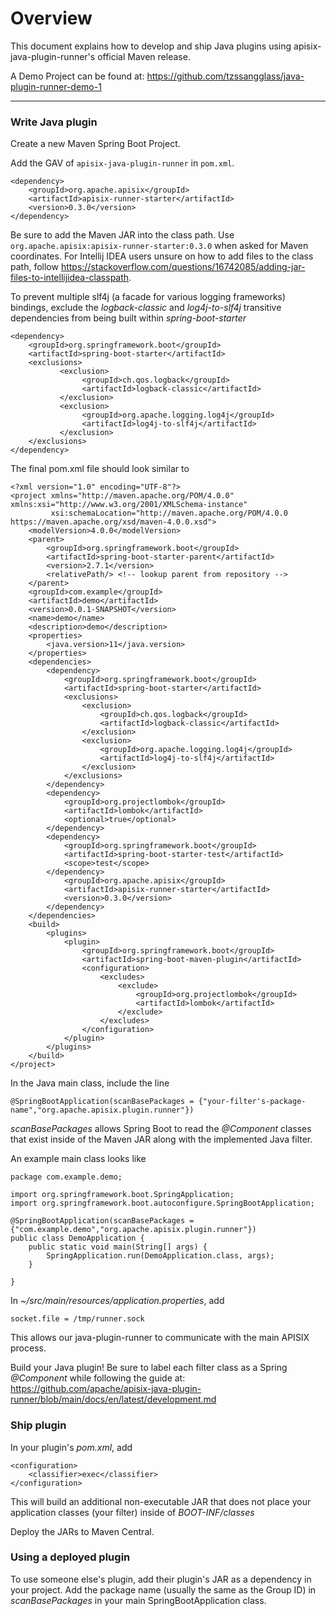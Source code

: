 <!--
#
# Licensed to the Apache Software Foundation (ASF) under one or more
# contributor license agreements.  See the NOTICE file distributed with
# this work for additional information regarding copyright ownership.
# The ASF licenses this file to You under the Apache License, Version 2.0
# (the "License"); you may not use this file except in compliance with
# the License.  You may obtain a copy of the License at
#
#     http://www.apache.org/licenses/LICENSE-2.0
#
# Unless required by applicable law or agreed to in writing, software
# distributed under the License is distributed on an "AS IS" BASIS,
# WITHOUT WARRANTIES OR CONDITIONS OF ANY KIND, either express or implied.
# See the License for the specific language governing permissions and
# limitations under the License.
#
-->

# Overview

This document explains how to develop and ship Java plugins using apisix-java-plugin-runner's official Maven release.

A Demo Project can be found at: https://github.com/tzssangglass/java-plugin-runner-demo-1

___

### Write Java plugin

Create a new Maven Spring Boot Project.

Add the GAV of `apisix-java-plugin-runner` in `pom.xml`.
```
<dependency>
    <groupId>org.apache.apisix</groupId> 
    <artifactId>apisix-runner-starter</artifactId>
    <version>0.3.0</version>
</dependency>
```
Be sure to add the Maven JAR into the class path. Use `org.apache.apisix:apisix-runner-starter:0.3.0` when asked for Maven coordinates. For Intellij IDEA users unsure on how to add files to the class path, follow https://stackoverflow.com/questions/16742085/adding-jar-files-to-intellijidea-classpath.

To prevent multiple slf4j (a facade for various logging frameworks) bindings, exclude the *logback-classic* and *log4j-to-slf4j* transitive dependencies from being built within *spring-boot-starter*

```
<dependency>
    <groupId>org.springframework.boot</groupId>
    <artifactId>spring-boot-starter</artifactId>
    <exclusions>
           <exclusion>
                <groupId>ch.qos.logback</groupId>
                <artifactId>logback-classic</artifactId>
           </exclusion>
           <exclusion>
                <groupId>org.apache.logging.log4j</groupId>
                <artifactId>log4j-to-slf4j</artifactId>
           </exclusion>
    </exclusions>
</dependency>
```
The final pom.xml file should look similar to
```
<?xml version="1.0" encoding="UTF-8"?>
<project xmlns="http://maven.apache.org/POM/4.0.0" xmlns:xsi="http://www.w3.org/2001/XMLSchema-instance"
         xsi:schemaLocation="http://maven.apache.org/POM/4.0.0 https://maven.apache.org/xsd/maven-4.0.0.xsd">
    <modelVersion>4.0.0</modelVersion>
    <parent>
        <groupId>org.springframework.boot</groupId>
        <artifactId>spring-boot-starter-parent</artifactId>
        <version>2.7.1</version>
        <relativePath/> <!-- lookup parent from repository -->
    </parent>
    <groupId>com.example</groupId>
    <artifactId>demo</artifactId>
    <version>0.0.1-SNAPSHOT</version>
    <name>demo</name>
    <description>demo</description>
    <properties>
        <java.version>11</java.version>
    </properties>
    <dependencies>
        <dependency>
            <groupId>org.springframework.boot</groupId>
            <artifactId>spring-boot-starter</artifactId>
            <exclusions>
                <exclusion>
                    <groupId>ch.qos.logback</groupId>
                    <artifactId>logback-classic</artifactId>
                </exclusion>
                <exclusion>
                    <groupId>org.apache.logging.log4j</groupId>
                    <artifactId>log4j-to-slf4j</artifactId>
                </exclusion>
            </exclusions>
        </dependency>
        <dependency>
            <groupId>org.projectlombok</groupId>
            <artifactId>lombok</artifactId>
            <optional>true</optional>
        </dependency>
        <dependency>
            <groupId>org.springframework.boot</groupId>
            <artifactId>spring-boot-starter-test</artifactId>
            <scope>test</scope>
        </dependency>
            <groupId>org.apache.apisix</groupId> 
            <artifactId>apisix-runner-starter</artifactId>
            <version>0.3.0</version>
        </dependency>
    </dependencies>
    <build>
        <plugins>
            <plugin>
                <groupId>org.springframework.boot</groupId>
                <artifactId>spring-boot-maven-plugin</artifactId>
                <configuration>
                    <excludes>
                        <exclude>
                            <groupId>org.projectlombok</groupId>
                            <artifactId>lombok</artifactId>
                        </exclude>
                    </excludes>
                </configuration>
            </plugin>
        </plugins>
    </build>
</project>
```

In the Java main class, include the line
```
@SpringBootApplication(scanBasePackages = {"your-filter's-package-name","org.apache.apisix.plugin.runner"})
```
*scanBasePackages* allows Spring Boot to read the *@Component* classes that exist inside of the Maven JAR along with the implemented Java filter.

An example main class looks like
```
package com.example.demo;

import org.springframework.boot.SpringApplication;
import org.springframework.boot.autoconfigure.SpringBootApplication;

@SpringBootApplication(scanBasePackages = {"com.example.demo","org.apache.apisix.plugin.runner"})
public class DemoApplication {
    public static void main(String[] args) {
        SpringApplication.run(DemoApplication.class, args);
    }

}
```

In *~/src/main/resources/application.properties*, add
```
socket.file = /tmp/runner.sock
```
This allows our java-plugin-runner to communicate with the main APISIX process.

Build your Java plugin! Be sure to label each filter class as a Spring *@Component* while following the guide at:
https://github.com/apache/apisix-java-plugin-runner/blob/main/docs/en/latest/development.md

### Ship plugin

In your plugin's *pom.xml*, add
```
<configuration>
    <classifier>exec</classifier>
</configuration>
```

This will build an additional non-executable JAR that does not place your application classes (your filter) inside of *BOOT-INF/classes*

Deploy the JARs to Maven Central.

### Using a deployed plugin

To use someone else's plugin, add their plugin's JAR as a dependency in your project. Add the package name (usually the same as the Group ID) in *scanBasePackages* in your main SpringBootApplication class.

